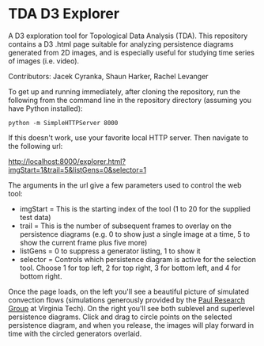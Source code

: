 # TDA D3 Explorer

A D3 exploration tool for Topological Data Analysis (TDA). This repository contains a D3 .html page suitable for analyzing persistence diagrams generated from 2D images, and is especially useful for studying time series of images (i.e. video). 


Contributors:
Jacek Cyranka,
Shaun Harker,
Rachel Levanger


To get up and running immediately, after cloning the repository, run the following from the command line in the repository directory (assuming you have Python installed):

`python -m SimpleHTTPServer 8000`

If this doesn't work, use your favorite local HTTP server. Then navigate to the following url:

[http://localhost:8000/explorer.html?imgStart=1&trail=5&listGens=0&selector=1](http://localhost:8000/explorer.html?imgStart=1&trail=5&listGens=0&selector=1)

The arguments in the url give a few parameters used to control the web tool:
* imgStart = This is the starting index of the tool (1 to 20 for the supplied test data)
* trail = This is the number of subsequent frames to overlay on the persistence diagrams (e.g. 0 to show just a single image at a time, 5 to show the current frame plus five more)
* listGens = 0 to suppress a generator listing, 1 to show it
* selector = Controls which persistence diagram is active for the selection tool. Choose 1 for top left, 2 for top right, 3 for bottom left, and 4 for bottom right.

Once the page loads, on the left you'll see a beautiful picture of simulated convection flows (simulations generously provided by the [Paul Research Group](http://www.me.vt.edu/mpaul/) at Virginia Tech). On the right you'll see both sublevel and superlevel persistence diagrams. Click and drag to circle points on the selected persistence diagram, and when you release, the images will play forward in time with the circled generators overlaid.